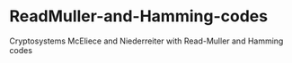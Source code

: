 # ReadMuller-and-Hamming-codes
Cryptosystems McEliece and Niederreiter with Read-Muller and Hamming codes
